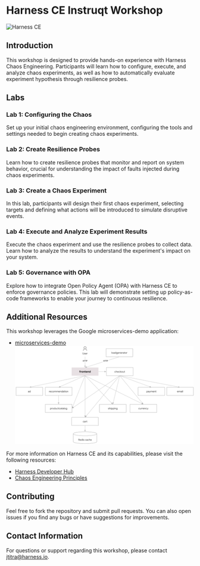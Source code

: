 # Harness CE Instruqt Workshop

![Harness CE](https://developer.harness.io/img/ce.svg)

## Introduction

This workshop is designed to provide hands-on experience with Harness Chaos Engineering. Participants will learn how to configure, execute, and analyze chaos experiments, as well as how to automatically evaluate experiment hypothesis through resilience probes.

## Labs

### Lab 1: Configuring the Chaos
Set up your initial chaos engineering environment, configuring the tools and settings needed to begin creating chaos experiments.

### Lab 2: Create Resilience Probes
Learn how to create resilience probes that monitor and report on system behavior, crucial for understanding the impact of faults injected during chaos experiments.

### Lab 3: Create a Chaos Experiment
In this lab, participants will design their first chaos experiment, selecting targets and defining what actions will be introduced to simulate disruptive events.

### Lab 4: Execute and Analyze Experiment Results
Execute the chaos experiment and use the resilience probes to collect data. Learn how to analyze the results to understand the experiment's impact on your system.

### Lab 5: Governance with OPA
Explore how to integrate Open Policy Agent (OPA) with Harness CE to enforce governance policies. This lab will demonstrate setting up policy-as-code frameworks to enable your journey to continuous resilience.

## Additional Resources
This workshop leverages the Google microservices-demo application:
- [microservices-demo](https://github.com/GoogleCloudPlatform/microservices-demo)
![Google Demo App](https://raw.githubusercontent.com/GoogleCloudPlatform/microservices-demo/main/docs/img/architecture-diagram.png)

For more information on Harness CE and its capabilities, please visit the following resources:
- [Harness Developer Hub](https://developer.harness.io/docs/chaos-engineering)
- [Chaos Engineering Principles](https://principlesofchaos.org/)

## Contributing
Feel free to fork the repository and submit pull requests. You can also open issues if you find any bugs or have suggestions for improvements.

## Contact Information
For questions or support regarding this workshop, please contact [jtitra@harness.io](mailto:jtitra@harness.io).

